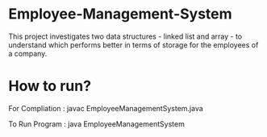 # Employee-Management-System
This project investigates two data structures - linked list and array - to understand which performs better in terms of storage for the employees of a company.

# How to run?
For Compliation : javac EmployeeManagementSystem.java

To Run Program : java EmployeeManagementSystem
